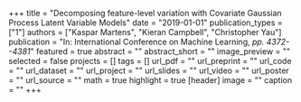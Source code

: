 +++
title = "Decomposing feature-level variation with Covariate Gaussian Process Latent Variable Models"
date = "2019-01-01"
publication_types = ["1"]
authors = ["Kaspar Martens", "Kieran Campbell", "Christopher Yau"]
publication = "In: International Conference on Machine Learning, _pp. 4372--4381_"
featured = true
abstract = ""
abstract_short = ""
image_preview = ""
selected = false
projects = []
tags = []
url_pdf = ""
url_preprint = ""
url_code = ""
url_dataset = ""
url_project = ""
url_slides = ""
url_video = ""
url_poster = ""
url_source = ""
math = true
highlight = true
[header]
image = ""
caption = ""
+++
